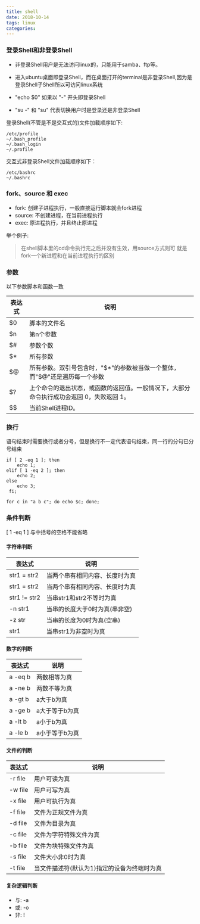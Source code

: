 ```yaml
---
title: shell
date: 2018-10-14
tags: linux
categories:
---
```



### 登录Shell和非登录Shell

- 非登录Shell用户是无法访问linux的，只能用于samba、ftp等。
- 进入ubuntu桌面即登录Shell，而在桌面打开的terminal是非登录Shell,因为是登录Shell子Shell所以可访问linux系统

- "echo $0" 如果以 "-" 开头即登录Shell
- "su -" 和  "su" 代表切换用户时是登录还是非登录Shell

登录Shell(不管是不是交互式的)文件加载顺序如下:

~~~
/etc/profile
~/.bash_profile
~/.bash_login
~/.profile
~~~

交互式非登录Shell文件加载顺序如下：

~~~
/etc/bashrc
~/.bashrc
~~~

### fork、source 和 exec

- fork: 创建子进程执行，一般直接运行脚本就会fork进程
- source: 不创建进程，在当前进程执行
- exec: 原进程执行，并且终止原进程

举个例子:

> 在shell脚本里的cd命令执行完之后并没有生效，用source方式则可
> 就是fork一个新进程和在当前进程执行的区别

### 参数

以下参数脚本和函数一致

| 表达式 | 说明                                             |
|-----|------------------------------------------------|
| $0  | 脚本的文件名                                         |
| $n  | 第n个参数                                          |
| $#  | 参数个数                                           |
| $*  | 所有参数                                           |
| $@  | 所有参数。双引号包含时，"$*"的参数被当做一个整体，而"$@"还是遍历每一个参数      |
| $?  | 上个命令的退出状态，或函数的返回值。一般情况下，大部分命令执行成功会返回 0，失败返回 1。 |
| $$  | 当前Shell进程ID。                                   |

### 换行

语句结束时需要换行或者分号，但是换行不一定代表语句结束，同一行的分句已分号结束

~~~
if [ 2 -eq 1 ]; then
    echo 1;
elif [ 1 -eq 2 ]; then
    echo 2;
else
    echo 3;
 fi;
~~~

~~~
for c in "a b c"; do echo $c; done;
~~~

### 条件判断

[ 1 -eq 1 ] 与中括号的空格不能省略

#### 字符串判断

| 表达式          | 说明               |
|--------------|------------------|
| str1 = str2  | 当两个串有相同内容、长度时为真  |
| str1 = str2  | 当两个串有相同内容、长度时为真  |
| str1 != str2 | 当串str1和str2不等时为真 |
| -n str1      | 当串的长度大于0时为真(串非空) |
| -z str       | 当串的长度为0时为真(空串)   |
| str1         | 当串str1为非空时为真     |

#### 数字的判断

| 表达式     | 说明       |
|---------|----------|
| a -eq b | 两数相等为真   |
| a -ne b | 两数不等为真   |
| a -gt b | a大于b为真   |
| a -ge b | a大于等于b为真 |
| a -lt b | a小于b为真   |
| a -le b | a小于等于b为真 |

#### 文件的判断

| 表达式  | 说明                      |
|---------|-------------------------|
| -r file | 用户可读为真                  |
| -w file | 用户可写为真                  |
| -x file | 用户可执行为真                 |
| -f file | 文件为正规文件为真               |
| -d file | 文件为目录为真                 |
| -c file | 文件为字符特殊文件为真             |
| -b file | 文件为块特殊文件为真              |
| -s file | 文件大小非0时为真               |
| -t file | 当文件描述符(默认为1)指定的设备为终端时为真 |

#### 复杂逻辑判断

* 与: -a
* 或: -o
* 非: !

